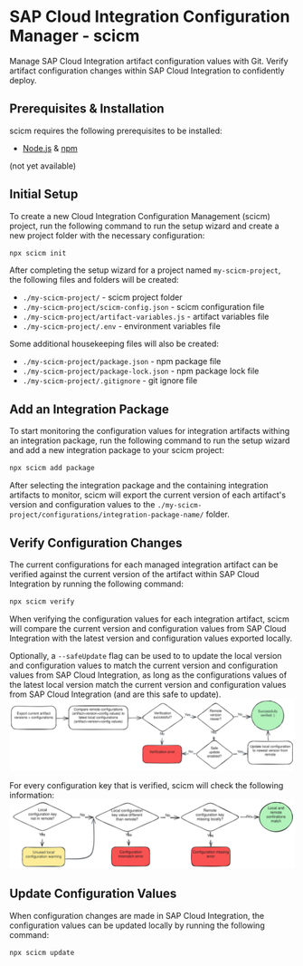 # SAP Cloud Integration Configuration Manager - scicm

Manage SAP Cloud Integration artifact configuration values with Git. Verify artifact configuration changes within SAP Cloud Integration to confidently deploy.

## Prerequisites & Installation

scicm requires the following prerequisites to be installed:

- [Node.js](https://nodejs.org/en/download/) & [npm](https://www.npmjs.com/get-npm)

(not yet available)

## Initial Setup

To create a new Cloud Integration Configuration Management (scicm) project, run the following command to run the setup wizard and create a new project folder with the necessary configuration:

```bash
npx scicm init
```

After completing the setup wizard for a project named `my-scicm-project`, the following files and folders will be created:

- `./my-scicm-project/` - scicm project folder
- `./my-scicm-project/scicm-config.json` - scicm configuration file
- `./my-scicm-project/artifact-variables.js` - artifact variables file
- `./my-scicm-project/.env` - environment variables file

Some additional housekeeping files will also be created:

- `./my-scicm-project/package.json` - npm package file
- `./my-scicm-project/package-lock.json` - npm package lock file
- `./my-scicm-project/.gitignore` - git ignore file

## Add an Integration Package

To start monitoring the configuration values for integration artifacts withing an integration package, run the following command to run the setup wizard and add a new integration package to your scicm project:

```bash
npx scicm add package
```

After selecting the integration package and the containing integration artifacts to monitor, scicm will export the current version of each artifact's version and configuration values to the `./my-scicm-project/configurations/integration-package-name/` folder.

## Verify Configuration Changes

The current configurations for each managed integration artifact can be verified against the current version of the artifact within SAP Cloud Integration by running the following command:

```bash
npx scicm verify
```

When verifying the configuration values for each integration artifact, scicm will compare the current version and configuration values from SAP Cloud Integration with the latest version and configuration values exported locally.

Optionally, a `--safeUpdate` flag can be used to to update the local version and configuration values to match the current version and configuration values from SAP Cloud Integration, as long as the configurations values of the latest local version match the current version and configuration values from SAP Cloud Integration (and are this safe to update).
![scicm-verify](./docs//verify.excalidraw.svg)

For every configuration key that is verified, scicm will check the following information:
![scicm-verification-steps](./docs//verification-steps.excalidraw.svg)

## Update Configuration Values

When configuration changes are made in SAP Cloud Integration, the configuration values can be updated locally by running the following command:

```bash
npx scicm update
```
